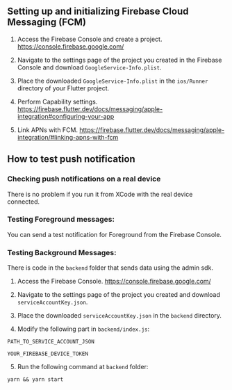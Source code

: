 ## Setting up and initializing Firebase Cloud Messaging (FCM)
1. Access the Firebase Console and create a project.
https://console.firebase.google.com/

2. Navigate to the settings page of the project you created in the Firebase Console and download `GoogleService-Info.plist`.

3. Place the downloaded `GoogleService-Info.plist` in the `ios/Runner` directory of your Flutter project.

4. Perform Capability settings.
https://firebase.flutter.dev/docs/messaging/apple-integration#configuring-your-app

5. Link APNs with FCM.
https://firebase.flutter.dev/docs/messaging/apple-integration/#linking-apns-with-fcm



## How to test push notification
### Checking push notifications on a real device
There is no problem if you run it from XCode with the real device connected.

### Testing Foreground messages:
You can send a test notification for Foreground from the Firebase Console.

### Testing Background Messages:
There is code in the `backend` folder that sends data using the admin sdk.

1. Access the Firebase Console.
https://console.firebase.google.com/

2. Navigate to the settings page of the project you created and download `serviceAccountKey.json`.

3. Place the downloaded `serviceAccountKey.json` in the `backend` directory.

4. Modify the following part in `backend/index.js`:

`PATH_TO_SERVICE_ACCOUNT_JSON`

`YOUR_FIREBASE_DEVICE_TOKEN`

5. Run the following command at `backend` folder:
```
yarn && yarn start
```